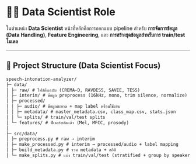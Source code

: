 # 👨‍💻 Data Scientist Role

ในตำแหน่ง **Data Scientist** หน้าที่หลักคือการออกแบบ pipeline สำหรับ **การจัดการข้อมูล (Data Handling)**, **Feature Engineering**, และ **การสร้างชุดข้อมูลสำหรับการ train/test โมเดล**  

--- 
## 📂 Project Structure (Data Scientist Focus)
```markdown
speech-intonation-analyzer/
├─ data/
│ ├─ raw/ # ไฟล์ต้นฉบับ (CREMA-D, RAVDESS, SAVEE, TESS)
│ ├─ interim/ # ข้อมูล preprocess (16kHz, mono, trim silence, normalize)
│ ├─ processed/
│ │ ├─ audio/ # ข้อมูลสะอาด + map label พร้อมใช้งาน
│ │ ├─ metadata/ # master_metadata.csv, class_map.csv, stats.json
│ │ └─ splits/ # train/val/test splits
│ └─ features/ # ฟีเจอร์สกัดแล้ว (Mel, MFCC, prosody)
│
├─ src/data/
│ ├─ preprocess.py # raw → interim
│ ├─ make_processed.py # interim → processed/audio + label mapping
│ ├─ build_metadata.py # รวม metadata + สถิติ
│ └─ make_splits.py # แบ่ง train/val/test (stratified + group by speaker)


